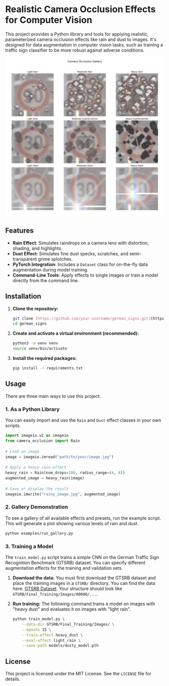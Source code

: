 # Realistic Camera Occlusion Effects for Computer Vision

This project provides a Python library and tools for applying realistic, parameterized camera occlusion effects like rain and dust to images. It's designed for data augmentation in computer vision tasks, such as training a traffic sign classifier to be more robust against adverse conditions.


![Example noise image](examples/example_noise.png)

## Features

* **Rain Effect**: Simulates raindrops on a camera lens with distortion, shading, and highlights.
* **Dust Effect**: Simulates fine dust specks, scratches, and semi-transparent grime splotches.
* **PyTorch Integration**: Includes a `Dataset` class for on-the-fly data augmentation during model training.
* **Command-Line Tools**: Apply effects to single images or train a model directly from the command line.

## Installation

1.  **Clone the repository:**
    ```bash
    git clone [https://github.com/your-username/german_signs.git](https://github.com/your-username/german_signs.git)
    cd german_signs
    ```

2.  **Create and activate a virtual environment (recommended):**
    ```bash
    python3 -m venv venv
    source venv/bin/activate
    ```

3.  **Install the required packages:**
    ```bash
    pip install -r requirements.txt
    ```

## Usage

There are three main ways to use this project:

### 1. As a Python Library

You can easily import and use the `Rain` and `Dust` effect classes in your own scripts.

```python
import imageio.v2 as imageio
from camera_occlusion import Rain

# Load an image
image = imageio.imread("path/to/your/image.jpg")

# Apply a heavy rain effect
heavy_rain = Rain(num_drops=100, radius_range=(4, 8))
augmented_image = heavy_rain(image)

# Save or display the result
imageio.imwrite("rainy_image.jpg", augmented_image)
```

### 2. Gallery Demonstration

To see a gallery of all available effects and presets, run the example script. This will generate a plot showing various levels of rain and dust.

```bash
python examples/run_gallery.py
```

### 3. Training a Model

The `train_model.py` script trains a simple CNN on the German Traffic Sign Recognition Benchmark (GTSRB) dataset. You can specify different augmentation effects for the training and validation sets.

1.  **Download the data:**
    You must first download the GTSRB dataset and place the training images in a `GTSRB/` directory. You can find the data here: [GTSRB Dataset](https://benchmark.ini.rub.de/gtsrb_news.html). Your structure should look like `GTSRB/Final_Training/Images/00000/...`.

2.  **Run training:**
    The following command trains a model on images with "heavy dust" and evaluates it on images with "light rain".

    ```bash
    python train_model.py \
        --data-dir GTSRB/Final_Training/Images/ \
        --epochs 15 \
        --train-effect heavy_dust \
        --eval-effect light_rain \
        --save-path models/dusty_model.pth
    ```

## License

This project is licensed under the MIT License. See the `LICENSE` file for details.
